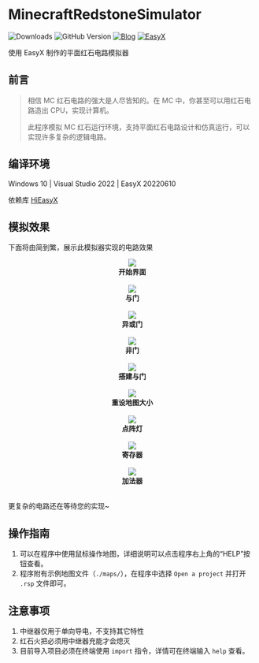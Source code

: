 # MinecraftRedstoneSimulator
![Downloads](https://img.shields.io/github/downloads/zouhuidong/MinecraftRedstoneSimulator/total)
![GitHub Version](https://img.shields.io/github/v/release/zouhuidong/MinecraftRedstoneSimulator)
[![Blog](https://img.shields.io/badge/blog-huidong.xyz-green.svg)](http://huidong.xyz)
[![EasyX](https://img.shields.io/badge/graphics-EasyX-orange.svg)](https://easyx.cn)

使用 EasyX 制作的平面红石电路模拟器

## 前言

> 相信 MC 红石电路的强大是人尽皆知的。在 MC 中，你甚至可以用红石电路造出 CPU，实现计算机。
>
> 此程序模拟 MC 红石运行环境，支持平面红石电路设计和仿真运行，可以实现许多复杂的逻辑电路。

## 编译环境

Windows 10 | Visual Studio 2022 | EasyX 20220610

依赖库 [HiEasyX](https://www.github.com/zouhuidong/HiEasyX)

## 模拟效果

下面将由简到繁，展示此模拟器实现的电路效果

<div align=center>
<img src="./screenshots/开始.png"><br>
<b>开始界面</b>
</div><br>

<div align=center>
<img src="./screenshots/与门.gif"><br>
<b>与门</b>
</div><br>

<div align=center>
<img src="./screenshots/异或门.gif"><br>
<b>异或门</b>
</div><br>

<div align=center>
<img src="./screenshots/非门.gif"><br>
<b>非门</b>
</div><br>

<div align=center>
<img src="./screenshots/搭建与门.gif"><br>
<b>搭建与门</b>
</div><br>

<div align=center>
<img src="./screenshots/重设地图大小.gif"><br>
<b>重设地图大小</b>
</div><br>

<div align=center>
<img src="./screenshots/点阵灯.gif"><br>
<b>点阵灯</b>
</div><br>

<div align=center>
<img src="./screenshots/寄存器.gif"><br>
<b>寄存器</b>
</div><br>

<div align=center>
<img src="./screenshots/加法器.gif"><br>
<b>加法器</b>
</div><br>

更复杂的电路还在等待您的实现~

## 操作指南

1. 可以在程序中使用鼠标操作地图，详细说明可以点击程序右上角的“HELP”按钮查看。
2. 程序附有示例地图文件（`./maps/`），在程序中选择 `Open a project` 并打开 `.rsp` 文件即可。

## 注意事项

1. 中继器仅用于单向导电，不支持其它特性
2. 红石火把必须用中继器充能才会熄灭
3. 目前导入项目必须在终端使用 `import` 指令，详情可在终端输入 `help` 查看。

